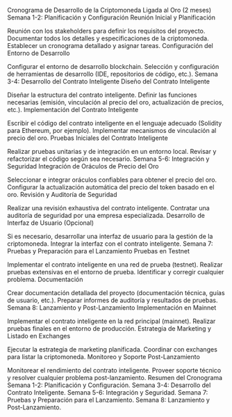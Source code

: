 Cronograma de Desarrollo de la Criptomoneda Ligada al Oro (2 meses)
Semana 1-2: Planificación y Configuración
Reunión Inicial y Planificación

Reunión con los stakeholders para definir los requisitos del proyecto.
Documentar todos los detalles y especificaciones de la criptomoneda.
Establecer un cronograma detallado y asignar tareas.
Configuración del Entorno de Desarrollo

Configurar el entorno de desarrollo blockchain.
Selección y configuración de herramientas de desarrollo (IDE, repositorios de código, etc.).
Semana 3-4: Desarrollo del Contrato Inteligente
Diseño del Contrato Inteligente

Diseñar la estructura del contrato inteligente.
Definir las funciones necesarias (emisión, vinculación al precio del oro, actualización de precios, etc.).
Implementación del Contrato Inteligente

Escribir el código del contrato inteligente en el lenguaje adecuado (Solidity para Ethereum, por ejemplo).
Implementar mecanismos de vinculación al precio del oro.
Pruebas Iniciales del Contrato Inteligente

Realizar pruebas unitarias y de integración en un entorno local.
Revisar y refactorizar el código según sea necesario.
Semana 5-6: Integración y Seguridad
Integración de Oráculos de Precio del Oro

Seleccionar e integrar oráculos confiables para obtener el precio del oro.
Configurar la actualización automática del precio del token basado en el oro.
Revisión y Auditoría de Seguridad

Realizar una revisión exhaustiva del contrato inteligente.
Contratar una auditoría de seguridad por una empresa especializada.
Desarrollo de Interfaz de Usuario (Opcional)

Si es necesario, desarrollar una interfaz de usuario para la gestión de la criptomoneda.
Integrar la interfaz con el contrato inteligente.
Semana 7: Pruebas y Preparación para el Lanzamiento
Pruebas en Testnet

Implementar el contrato inteligente en una red de prueba (testnet).
Realizar pruebas extensivas en el entorno de prueba.
Identificar y corregir cualquier problema.
Documentación

Crear documentación detallada del proyecto (documentación técnica, guías de usuario, etc.).
Preparar informes de auditoría y resultados de pruebas.
Semana 8: Lanzamiento y Post-Lanzamiento
Implementación en Mainnet

Implementar el contrato inteligente en la red principal (mainnet).
Realizar pruebas finales en el entorno de producción.
Estrategia de Marketing y Listado en Exchanges

Ejecutar la estrategia de marketing planificada.
Coordinar con exchanges para listar la criptomoneda.
Monitoreo y Soporte Post-Lanzamiento

Monitorear el rendimiento del contrato inteligente.
Proveer soporte técnico y resolver cualquier problema post-lanzamiento.
Resumen del Cronograma
Semana 1-2: Planificación y Configuración.
Semana 3-4: Desarrollo del Contrato Inteligente.
Semana 5-6: Integración y Seguridad.
Semana 7: Pruebas y Preparación para el Lanzamiento.
Semana 8: Lanzamiento y Post-Lanzamiento.
